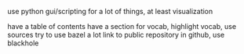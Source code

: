 use python gui/scripting for a lot of things, at least visualization

have a table of contents
have a section for vocab, highlight vocab, use sources
try to use bazel a lot
link to public repository in github, use blackhole